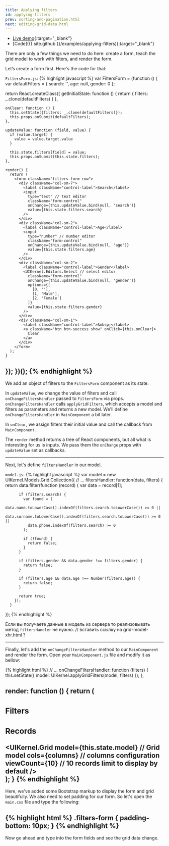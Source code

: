 ```yaml
---
title: Applying filters
id: applying-filters
prev: sorting-and-pagination.html
next: editing-grid-data.html
---
```

* [Live demo](/examples/applying-filters/){:target="_blank"}
* [Code]({{ site.github }}/examples/applying-filters){:target="_blank"}

There are only a few things we need to do here: create a form, teach the grid model to work with filters, and render the form.

Let’s create a form first. Here's the code for that:

`FiltersForm.js`:
{% highlight javascript %}
var FiltersForm = (function () {
  var defaultFilters = {
    search: '',
    age: null,
    gender: 0
  };

  return React.createClass({
    getInitialState: function () {
      return {
        filters: _.clone(defaultFilters)
      }
    },

    onClear: function () {
      this.setState({filters: _.clone(defaultFilters)});
      this.props.onSubmit(defaultFilters);
    },

    updateValue: function (field, value) {
      if (value.target) {
        value = value.target.value
      }

      this.state.filters[field] = value;
      this.props.onSubmit(this.state.filters);
    },

    render() {
      return (
        <form className="filters-form row">
          <div className="col-sm-7">
            <label className="control-label">Search</label>
            <input
              type="text" // text editor
              className="form-control"
              onChange={this.updateValue.bind(null, 'search')}
              value={this.state.filters.search}
            />
          </div>
          <div className="col-sm-2">
            <label className="control-label">Age</label>
            <input
              type="number" // number editor
              className="form-control"
              onChange={this.updateValue.bind(null, 'age')}
              value={this.state.filters.age}
            />
          </div>
          <div className="col-sm-2">
            <label className="control-label">Gender</label>
            <UIKernel.Editors.Select // select editor
              className="form-control"
              onChange={this.updateValue.bind(null, 'gender')}
              options={[
                [0, ''],
                [1, 'Male'],
                [2, 'Female']
              ]}
              value={this.state.filters.gender}
            />
          </div>
          <div className="col-sm-1">
            <label className="control-label">&nbsp;</label>
            <a className="btn btn-success show" onClick={this.onClear}>
              Clear
            </a>
          </div>
        </form>
      );
    }
  });
})();
{% endhighlight %}
---
We add an object of filters to the `FiltersForm` component as its state.

In `updateValue`, we change the value of filters and call `onChangeFiltersHandler` passed to `FiltersForm` via props.
`onChangeFiltersHandler` calls `applyGridFilters`, which accepts a model and filters as parameters and returns a new model.
We'll define `onChangeFiltersHandler` in `MainComponent` a bit later.

In `onClear`, we assign filters their initial value and call the callback from  `MainComponent`.

The `render` method returns a tree of React components, but all what is interesting for us is inputs.
We pass them the `onChange` props with `updateValue` set as callbacks.

---

Next, let's define `filtersHandler` in our model.

`model.js`:
{% highlight javascript %}
var model = new UIKernel.Models.Grid.Collection({
  // ...
  filtersHandler: function(data, filters) {
        return data.filter(function (record) {
          var data = record[1];

          if (filters.search) {
            var found = (
              data.name.toLowerCase().indexOf(filters.search.toLowerCase()) >= 0 ||
              data.surname.toLowerCase().indexOf(filters.search.toLowerCase()) >= 0 ||
              data.phone.indexOf(filters.search) >= 0
            );

            if (!found) {
              return false;
            }
          }

          if (filters.gender && data.gender !== filters.gender) {
            return false;
          }

          if (filters.age && data.age !== Number(filters.age)) {
            return false;
          }

          return true;
        });
      }
});
{% endhighlight %}

Если вы получаете данные в модель из сервера то реализовывать метод `filtersHandler` не нужно. // вставить ссылку на grid-model-xhr.html ?

--------------------------------------------

Finally, let's add the `onChangeFiltersHandler` method to our `MainComponent` and render the form. Open your `MainComponent.js` file and modify it as bellow:

{% highlight html %}
// ...
onChangeFiltersHandler: function (filters) {
  this.setState({
    model: UIKernel.applyGridFilters(model, filters)
  });
},

render: function () {
  return (
    <div>
      <div className="panel panel-primary">
        <div className="panel-heading">
          <h3 className="panel-title">Filters</h3>
        </div>
        <div className="panel-body">
          <FiltersForm
            onSubmit={this.onChangeFiltersHandler}
          />
        </div>
      </div>
      <div className="panel panel-info">
        <div className="panel-heading">
          <h3 className="panel-title">Records</h3>
        </div>
        <UIKernel.Grid
          model={this.state.model} // Grid model
          cols={columns} // columns configuration
          viewCount={10} // 10 records limit to display by default
        />
      </div>
    </div>
  );
}
{% endhighlight %}
---

Here, we've added some Bootstrap markup to display the form and grid beautifully.
We also need to set padding for our form. So let's open the `main.css` file and type the following:

{% highlight html %}
.filters-form {
    padding-bottom: 10px;
}
{% endhighlight %}
---

Now go ahead and type into the form fields and see the grid data change.